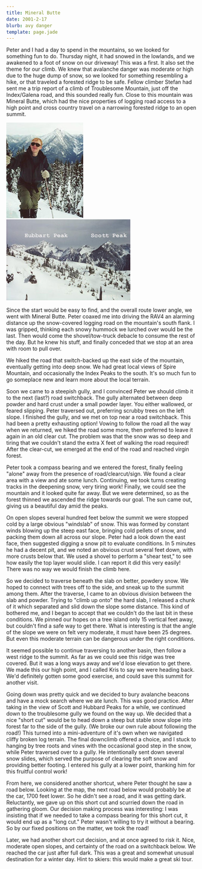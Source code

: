 ```yaml
---
title: Mineral Butte
date: 2001-2-17
blurb: avy danger
template: page.jade
---
```


Peter and I had a day to spend in the mountains, so we looked for
something fun to do. Thursday night, it had snowed in the lowlands,
and we awakened to a foot of snow on our driveway! This was a first.
It also set the theme for our climb. We knew that avalanche
danger was moderate or high due to the huge dump of snow, so we
looked for something resembling a hike, or that traveled a forested
ridge to be safe. Fellow climber Stefan had sent me a trip report
of a climb of Troublesome Mountain, just off the Index/Galena road,
and this sounded really fun. Close to this mountain was Mineral Butte,
which had the nice properties of logging road access to a high point
and cross country travel on a narrowing forested ridge to an open
summit. 


![Michael posing as usual](images/michmodel.jpg)
![Scott Peak and Troublesome Mountain](images/troublesome.jpg)

Since the start would be easy to find, and the overall route lower
angle, we went with Mineral Butte. Peter coaxed me into driving the
RAV4 an alarming distance up the snow-covered logging road on the
mountain's south flank. I was gripped, thinking each snowy hummock
we lurched over would be the last. Then would come the shovel/tow-truck
debacle to consume the rest of the day. But he knew his stuff, and
finally conceded that we stop at an area with room to pull over.


We hiked the road that switch-backed up the east side of the mountain,
eventually getting into deep snow. We had great local views of
Spire Mountain, and occasionally the Index Peaks to the south. It's
so much fun to go someplace new and learn more about the local terrain.


Soon we came to a steepish gully, and I convinced Peter we should
climb it to the next (last?) road switchback. The gully alternated
between deep powder and hard crust under a small powder layer. You
either wallowed, or feared slipping. Peter traversed out, preferring
scrubby trees on the left slope. I finished the gully, and we met
on top near a road switchback. This had been a pretty exhausting
option! Vowing to follow the road all the way when we returned,
we hiked the road some more, then preferred to leave it again in
an old clear cut. The problem was that the snow was so deep and
tiring that we couldn't stand the extra X feet of walking the
road required! After the clear-cut, we emerged at the end of the
road and reached virgin forest.


Peter took a compass bearing and we entered the forest, finally feeling
"alone" away from the presence of road/clearcut/sign. We found a clear
area with a view and ate some lunch. Continuing, we took turns creating
tracks in the deepening snow, very tiring work! Finally, we could see
the mountain and it looked quite far away. But we were determined, so
as the forest thinned we ascended the ridge towards our goal. The
sun came out, giving us a beautiful day amid the peaks.


On open slopes several hundred feet below the summit we were stopped cold
by a large obvious "windslab" of snow. This was formed by constant winds
blowing up the steep east face, bringing cold pellets of snow, and packing
them down all across our slope. Peter had a look down the east face, then
suggested digging a snow pit to evaluate conditions. In 5 minutes he had
a decent pit, and we noted an obvious crust several feet down, with more
crusts below that. We used a shovel to perform a "shear test," to see how
easily the top layer would slide. I can report it did this very easily!
There was no way we would finish the climb here.


So we decided to traverse beneath the slab on better, powdery snow. We hoped
to connect with trees off to the side, and sneak up to the summit among them.
After the traverse, I came to an obvious division between the slab and powder.
Trying to "climb up onto" the hard slab, I released a chunk of it which separated
and slid down the slope some distance. This kind of bothered me, and I began
to accept that we couldn't do the last bit in these conditions. We pinned our
hopes on a tree island only 15 vertical feet away, but couldn't find a safe
way to get there. What is interesting is that the angle of the slope we were
on felt very moderate, it must have been 25 degrees. But even this moderate
terrain can be dangerous under the right conditions.


It seemed possible to continue traversing to another basin, then follow a
west ridge to the summit. As far as we could see this ridge was tree covered.
But it was a long ways away and we'd lose elevation to get there. We made this
our high point, and I called Kris to say we were heading back. We'd definitely
gotten some good exercise, and could save this summit for another visit.


Going down was pretty quick and we decided to bury avalanche beacons and have
a mock search where we ate lunch. This was good practice. After taking in
the view of Scott and Hubbard Peaks for a while, we continued down to the troublesome
gully we found on the way up. We decided that a nice "short cut" would be to head
down a steep but stable snow slope into forest far to the side of the gully.
(We broke our own rule about following the road!) This turned into a mini-adventure
of it's own when we navigated cliffy broken log terrain. The final downclimb
offered a choice, and I stuck to hanging by tree roots and vines with the
occasional good step in the snow, while Peter traversed over to a gully. He
intentionally sent down several snow slides, which served the purpose of
clearing the soft snow and providing better footing. I entered his gully at
a lower point, thanking him for this fruitful control work!


From here, we considered another shortcut, where Peter thought he saw a road below.
Looking at the map, the next road below would probably be at the car, 1700 feet
lower. So he didn't see a road, and it was getting dark. Reluctantly, we gave
up on this short cut and scurried down the road in gathering gloom. Our decision
making process was interesting: I was insisting that if we needed to take a
compass bearing for this short cut, it would end up as a "long cut." Peter wasn't
willing to try it without a bearing. So by our fixed positions on the matter, we
took the road!


Later, we had another short cut decision, and at once agreed to risk it. Nice,
moderate open slopes, and certainty of the road on a switchback below. We
reached the car just after full dark. This was a great and somewhat unusual
destination for a winter day. Hint to skiers: this would make a great ski tour.



